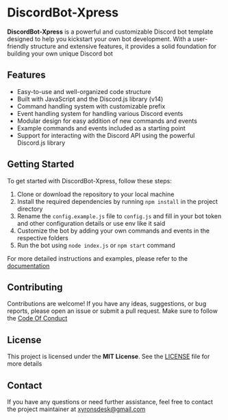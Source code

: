 # DiscordBot-Xpress

**DiscordBot-Xpress** is a powerful and customizable Discord bot template designed to help you kickstart your own bot development. With a user-friendly structure and extensive features, it provides a solid foundation for building your own unique Discord bot

## Features

- Easy-to-use and well-organized code structure
- Built with JavaScript and the Discord.js library (v14)
- Command handling system with customizable prefix
- Event handling system for handling various Discord events
- Modular design for easy addition of new commands and events
- Example commands and events included as a starting point
- Support for interacting with the Discord API using the powerful Discord.js library

## Getting Started

To get started with DiscordBot-Xpress, follow these steps:

1. Clone or download the repository to your local machine
2. Install the required dependencies by running `npm install` in the project directory
3. Rename the `config.example.js` file to `config.js` and fill in your bot token and other configuration details or use env like it said
4. Customize the bot by adding your own commands and events in the respective folders
5. Run the bot using `node index.js` or `npm start` command

For more detailed instructions and examples, please refer to the [documentation](https://github.com/logicnovax/DiscordBot-Xpress/wiki)

## Contributing

Contributions are welcome! If you have any ideas, suggestions, or bug reports, please open an issue or submit a pull request. Make sure to follow the [Code Of Conduct](https://github.com/logicnovax/DiscordBot-Xpress/blob/main/CODE_OF_CONDUCT.md)

## License

This project is licensed under the **MIT License**. See the [LICENSE](https://github.com/logicnovax/DiscordBot-Xpress/blob/main/LICENSE) file for more details

## Contact

If you have any questions or need further assistance, feel free to contact the project maintainer at [xyronsdesk@gmail.com](xyronsdesk@gmail.com)
